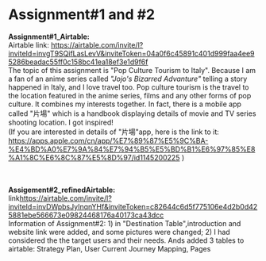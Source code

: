 # Assignment#1 and #2

<b>Assignment#1_Airtable:</b>
<br>Airtable link: <a href="https://airtable.com/invite/l?inviteId=invgT9SQifLasLevV&inviteToken=04a0f6c45891c401d999faa4ee95286beadac55ff0c158bc41ea18ef3e1d9f6f" target="_blank">https://airtable.com/invite/l?inviteId=invgT9SQifLasLevV&inviteToken=04a0f6c45891c401d999faa4ee95286beadac55ff0c158bc41ea18ef3e1d9f6f</a>
<br>The topic of this assignment is "Pop Culture Tourism to Italy". Because I am a fan of an anime series called <i>"Jojo's Bizarred Advanture"</i> telling a story happened in Italy, and I love travel too. Pop culture tourism is the travel to the location featured in the anime series, films and any other forms of pop culture. It combines my interests together. In fact, there is a mobile app called "片場" which is a handbook displaying details of movie and TV series shooting location. I got inspired! 
<br>(If you are interested in details of "片場"app, here is the link to it: https://apps.apple.com/cn/app/%E7%89%87%E5%9C%BA-%E4%BD%A0%E7%9A%84%E7%94%B5%E5%BD%B1%E6%97%85%E8%A1%8C%E6%8C%87%E5%8D%97/id1145200225 )



<br>
<br>
<b>Assigement#2_refinedAirtable:</b>
<br>link<a href="https://airtable.com/invite/l?inviteId=invDWpbsJyInqnYHf&inviteToken=c82644c6d5f775106e4d2b0d425881ebe566673e09824468176a40173ca43dcc">https://airtable.com/invite/l?inviteId=invDWpbsJyInqnYHf&inviteToken=c82644c6d5f775106e4d2b0d425881ebe566673e09824468176a40173ca43dcc</a>
<br>Information of Assignment#2: 1) in "Destination Table",introduction and website link were added, and some pictures were changed; 2) I had considered the the target users and their needs. Ands added 3 tables to airtable: Strategy Plan, User Current Journey Mapping, Pages
